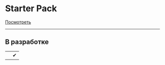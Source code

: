 # **Starter Pack**

[Посмотреть](https://colddave.github.io/)

---
В разработке
---

|||
| ---------------------| -------------
|          | ✔            
